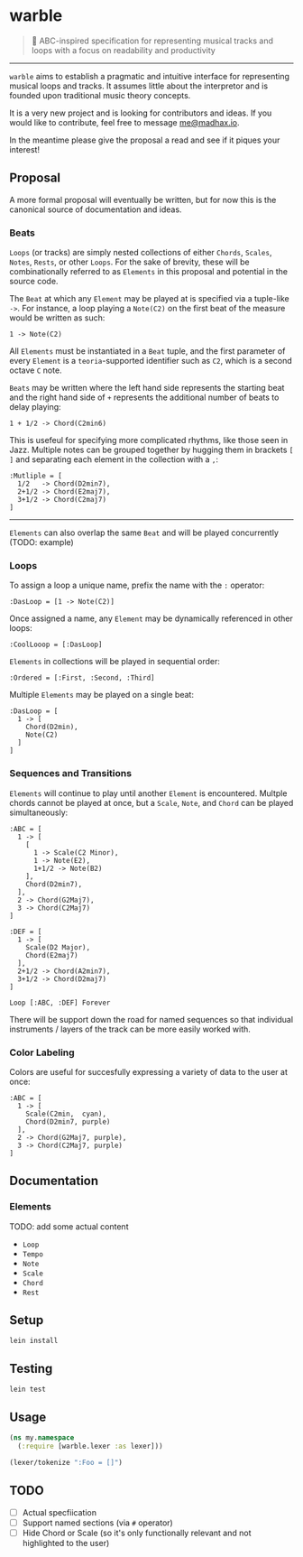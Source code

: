 # warble

> :musical_score: ABC-inspired specification for representing musical tracks and loops with a focus on readability and productivity

---

`warble` aims to establish a pragmatic and intuitive interface for representing musical loops and tracks. It assumes little about the interpretor and is founded upon traditional music theory concepts.

It is a very new project and is looking for contributors and ideas. If you would like to contribute, feel free to message me@madhax.io.

In the meantime please give the proposal a read and see if it piques your interest!

## Proposal

A more formal proposal will eventually be written, but for now this is the canonical source of documentation and ideas.

### Beats

`Loops` (or tracks) are simply nested collections of either `Chords`, `Scales`, `Notes`, `Rests`, or other `Loops`. For the sake of brevity, these will be combinationally referred to as `Elements` in this proposal and potential in the source code.

The `Beat` at which any `Element` may be played at is specified via a tuple-like `->`. For instance, a loop playing a `Note(C2)` on the first beat of the measure would be written as such:

```
1 -> Note(C2)
```

All `Elements` must be instantiated in a `Beat` tuple, and the first parameter of every `Element` is a `teoria`-supported identifier such as `C2`, which is a second octave `C` note.

`Beats` may be written where the left hand side represents the starting beat and the right hand side of `+` represents the additional number of beats to delay playing:

```
1 + 1/2 -> Chord(C2min6)
```

This is usefeul for specifying more complicated rhythms, like those seen in Jazz.
Multiple notes can be grouped together by hugging them in brackets `[ ]` and separating each element in the collection with a `,`:

```
:Mutliple = [
  1/2   -> Chord(D2min7),
  2+1/2 -> Chord(E2maj7),
  3+1/2 -> Chord(C2maj7)
]
```

---

`Elements` can also overlap the same `Beat` and will be played concurrently (TODO: example)

### Loops


To assign a loop a unique name, prefix the name with the `:` operator:

```
:DasLoop = [1 -> Note(C2)]
```

Once assigned a name, any `Element` may be dynamically referenced in other loops:

```
:CoolLooop = [:DasLoop]
```

`Elements` in collections will be played in sequential order:

```
:Ordered = [:First, :Second, :Third]
```

Multiple `Elements` may be played on a single beat:

```
:DasLoop = [
  1 -> [
    Chord(D2min),
    Note(C2)
  ]
]
```

### Sequences and Transitions

`Elements` will continue to play until another `Element` is encountered. Multple chords cannot be played at once, but a `Scale`, `Note`, and `Chord` can be played simultaneously:

```
:ABC = [
  1 -> [
    [
      1 -> Scale(C2 Minor),
      1 -> Note(E2),
      1+1/2 -> Note(B2)
    ],
    Chord(D2min7),
  ],
  2 -> Chord(G2Maj7),
  3 -> Chord(C2Maj7)
]

:DEF = [
  1 -> [
    Scale(D2 Major),
    Chord(E2maj7)
  ],
  2+1/2 -> Chord(A2min7),
  3+1/2 -> Chord(D2maj7)
]

Loop [:ABC, :DEF] Forever
```

There will be support down the road for named sequences so that individual instruments / layers of the track can be more easily worked with.

### Color Labeling

Colors are useful for succesfully expressing a variety of data to the user at once:

```
:ABC = [
  1 -> [
    Scale(C2min,  cyan),
    Chord(D2min7, purple)
  ],
  2 -> Chord(G2Maj7, purple),
  3 -> Chord(C2Maj7, purple)
]
```

## Documentation

### Elements

TODO: add some actual content

 - `Loop`
 - `Tempo`
 - `Note`
 - `Scale`
 - `Chord`
 - `Rest`

## Setup

`lein install`

## Testing

`lein test`

## Usage

```clojure
(ns my.namespace
  (:require [warble.lexer :as lexer]))

(lexer/tokenize ":Foo = []")

```

## TODO

 - [ ] Actual specfiication
 - [ ] Support named sections (via `#` operator)
 - [ ] Hide Chord or Scale (so it's only functionally relevant and not highlighted to the user)
